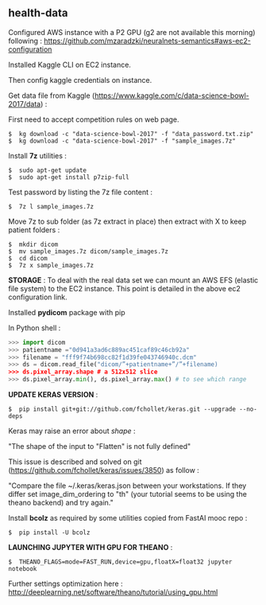 ## health-data


Configured AWS instance with a P2 GPU (g2 are not available this morning) following :
https://github.com/mzaradzki/neuralnets-semantics#aws-ec2-configuration

Installed Kaggle CLI on EC2 instance.

Then config kaggle credentials on instance.

Get data file from Kaggle (https://www.kaggle.com/c/data-science-bowl-2017/data) :

First need to accept competition rules on web page.

```
$  kg download -c "data-science-bowl-2017" -f "data_password.txt.zip"
$  kg download -c "data-science-bowl-2017" -f "sample_images.7z"
```


Install **7z** utilities :

```
$  sudo apt-get update
$  sudo apt-get install p7zip-full
```

Test password by listing the 7z file content :

```
$  7z l sample_images.7z
```

Move 7z to sub folder (as 7z extract in place) then extract with X to keep patient folders :

```
$  mkdir dicom
$  mv sample_images.7z dicom/sample_images.7z
$  cd dicom
$  7z x sample_images.7z
```

**STORAGE** :
To deal with the real data set we can mount an AWS EFS (elastic file system) to the EC2 instance.
This point is detailed in the above ec2 configuration link.


Installed **pydicom** package with pip

In Python shell :
```python
>>> import dicom
>>> patientname ="0d941a3ad6c889ac451caf89c46cb92a"
>>> filename = "fff9f74b698cc82f1d39fe043746940c.dcm"
>>> ds = dicom.read_file("dicom/”+patientname+”/”+filename)
>>> ds.pixel_array.shape # a 512x512 slice
>>> ds.pixel_array.min(), ds.pixel_array.max() # to see which range
```


**UPDATE KERAS VERSION** :
```
$  pip install git+git://github.com/fchollet/keras.git --upgrade --no-deps
```
Keras may raise an error about *shape* :

"The shape of the input to "Flatten" is not fully defined"

This issue is described and solved on git (https://github.com/fchollet/keras/issues/3850) as follow :

"Compare the file ~/.keras/keras.json between your workstations. If they differ set image_dim_ordering to "th" (your tutorial seems to be using the theano backend) and try again."



Install **bcolz** as required by some utilities copied from FastAI mooc repo :
```
$  pip install -U bcolz
```


**LAUNCHING JUPYTER WITH GPU FOR THEANO** :
```
$  THEANO_FLAGS=mode=FAST_RUN,device=gpu,floatX=float32 jupyter notebook
```
Further settings optimization here :
http://deeplearning.net/software/theano/tutorial/using_gpu.html


